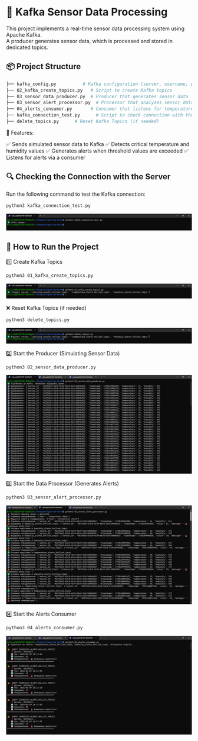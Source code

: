 # 🚀 Kafka Sensor Data Processing

This project implements a real-time sensor data processing system using Apache Kafka.  
A producer generates sensor data, which is processed and stored in dedicated topics.

## 📦 **Project Structure**
```bash
├── kafka_config.py          # Kafka configuration (server, username, password)
├── 02_kafka_create_topics.py   # Script to create Kafka topics
├── 03_sensor_data_producer.py  # Producer that generates sensor data
├── 03_sensor_alert_processor.py  # Processor that analyzes sensor data and generates alerts
├── 04_alerts_consumer.py       # Consumer that listens for temperature and humidity alerts
├── kafka_connection_test.py      # Script to check connection with the Server
├── delete_topics.py      # Reset Kafka Topics (if needed)
```


📌 Features:

✅ Sends simulated sensor data to Kafka
✅ Detects critical temperature and humidity values
✅ Generates alerts when threshold values are exceeded
✅ Listens for alerts via a consumer

## 🔍 Checking the Connection with the Server

Run the following command to test the Kafka connection:
``` bash
python3 kafka_connection_test.py
```

![Description of Image](assets/kafka_connection_test.png)

## 🚀 How to Run the Project

1️⃣ Create Kafka Topics

``` bash
python3 01_kafka_create_topics.py
```
![Description of Image](assets/Create_Kafka_Topics.png)

❌ Reset Kafka Topics (if needed)

``` bash
python3 delete_topics.py
```
![Description of Image](assets/Reset_Kafka_Topics.png)

2️⃣ Start the Producer (Simulating Sensor Data)

``` bash
python3 02_sensor_data_producer.py
```
![Description of Image](assets/Producer.png)

3️⃣ Start the Data Processor (Generates Alerts)

``` bash
python3 03_sensor_alert_processor.py
```
![Description of Image](assets/Processor.png)

4️⃣ Start the Alerts Consumer

``` bash
python3 04_alerts_consumer.py
```
![Description of Image](assets/Consumer.png)


